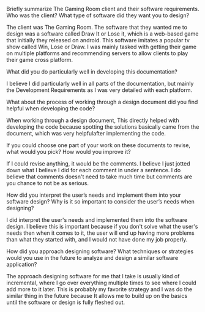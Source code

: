 Briefly summarize The Gaming Room client and their software requirements. Who was the client? What type of software did they want you to design?

The client was The Gaming Room. The software that they wanted me to design was a software called Draw It or Lose it, which is a web-based game that initially they released on android. This software imitates a popular tv show called Win, Lose or Draw. I was mainly tasked with getting their game on multiple platforms and recommending servers to allow clients to play their game cross platform.

What did you do particularly well in developing this documentation?

I believe I did particularly well in all parts of the documentation, but mainly the Development Requirements as I was very detailed with each platform.
  
What about the process of working through a design document did you find helpful when developing the code?
  
When working through a design document, This directly helped with developing the code because spotting the solutions basically came from the document, which was very helpfulafter implementing the code.
  
If you could choose one part of your work on these documents to revise, what would you pick? How would you improve it?
 
If I could revise anything, it would be the comments. I believe I just jotted down what I believe I did for each comment in under a sentence. I do believe that comments doesn't need to take much time but comments are you chance to not be as serious.
  
How did you interpret the user’s needs and implement them into your software design? Why is it so important to consider the user’s needs when designing?
 
I did interpret the user's needs and implemented them into the software design. I believe this is important because if you don't solve what the user's needs then when it comes to it, the user will end up having more problems than what they started with, and I would not have done my job properly.
  
How did you approach designing software? What techniques or strategies would you use in the future to analyze and design a similar software application?
  
The approach designing software for me that I take is usually kind of incremental, where I go over everything multiple times to see where I could add more to it later. This is probably my favorite strategy and I was do the similar thing in the future because It allows me to build up on the basics until the software or design is fully fleshed out.
